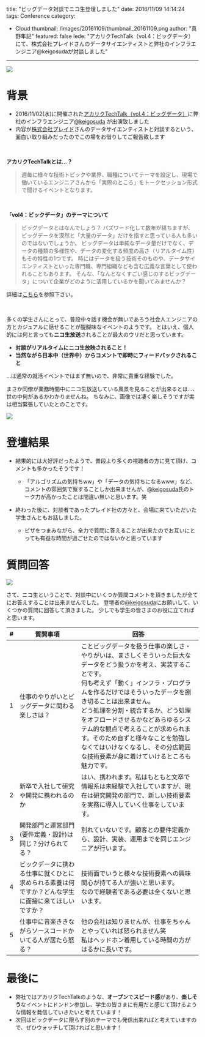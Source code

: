 title: "ビッグデータ対談でニコ生登壇しました"
date: 2016/11/09 14:14:24
tags: Conference
category:
  - Cloud
thumbnail: /images/20161109/thumbnail_20161109.png
author: "真野隼記"
featured: false
lede: "アカリクTechTalk（vol.4：ビッグデータ）にて、株式会社プレイドさんのデータサイエンティストと弊社のインフラエンジニア@keigosudaが対談しました"
---
<img src="/images/20161109/photo_20161109_01.png">

# **背景**

* 2016/11/02(水)に開催された[アカリクTechTalk（vol.4：ビッグデータ）](http://live.nicovideo.jp/watch/lv279990477)に弊社のインフラエンジニア[@keigosuda](http://qiita.com/keigodasu) が出演致しました
* 内容が[株式会社プレイド](https://plaid.co.jp/)さんのデータサイエンティストと対談するという、面白い取り組みだったのでこの場をお借りしてご報告致します


<br />

**アカリクTechTalkとは…？**

> 週毎に様々な技術トピックや業界、職種についてテーマを設定し、現場で働いているエンジニアさんから「実際のところ」をトークセッション形式で聞けるイベントとなります。

<br />


**「vol4：ビックデータ」のテーマについて**

> ビッグデータとはなんでしょう？
> バズワード化して数年が経ちますが、ビッグデータを漠然と「大量のデータ」だけを指すと思っている人も多いのではないでしょうか。
> ビッグデータは単純なデータ量だけでなく、データの種類の多様性や、データの変化する頻度の高さ（リアルタイム性）もその特性の1つです。
> 時にはデータを扱う技術そのものや、データサイエンティストといった専門職、専門組織なども含む広義な言葉として使われることもあります。
> そんな、「なんとなくすごい感じのするビッグデータ」について企業がどのように活用しているかを聞いてみませんか？

詳細は[こちら](https://acaric.jp/special/event/2016-acaric-techtalk)を参照下さい。

<br />

多くの学生さんにとって、普段中々話す機会が無いであろう社会人エンジニアの方とカジュアルに話せることが醍醐味なイベントのようです。
とはいえ、個人的には何と言っても**ニコ生放送**されることが最大のウリだと思っています。

* **対談がリアルタイムにニコ生放映されること！**
* **当然ながら日本中（世界中）からコメントで即時にフィードバックされること**

…は通常の就活イベントではまず無いので、非常に貴重な経験でした。


まさか同僚が業務時間中にニコ生放送している風景を見ることが出来るとは…、世の中何があるかわかりませんね。
ちなみに、画像では凄く楽しそうですが実は相当緊張していたとのことです。

<img src="/images/20161109/photo_20161109_02.png">


# **登壇結果**

* 結果的には大好評だったようで、普段より多くの視聴者の方に見て頂け、コメントも多かったそうです！
    * 「アルゴリズムの気持ちww」や「データの気持ちになるwww」など、コメントの雰囲気で察することしか出来ませんが、[@keigosuda](http://qiita.com/keigodasu)氏のトーク力が高かったことは間違い無いと思います。笑

* 終わった後に、対談者であったプレイド社の方々と、会場に来ていただいた学生さんともお話しました。
    * ピザをつまみながら、全力で質問に答えることが出来たのでお互いにとっても有益な時間が過ごせたのではないかと思っています


# **質問回答**

<img src="/images/20161109/photo_20161109_03.jpeg">


さて、ニコ生ということで、対談中にいくつか質問コメントを頂きましたが全てにお答えすることは出来ませんでした。
登壇者の[@keigosuda](http://qiita.com/keigodasu)にお願いして、いくつかの質問に回答して頂きました。
少しでも学生の皆さまのお役に立てればと思います。

| # | 質問事項                                                                                           | 回答                                                                                                                                                                                                                                                                                                                                                                                                                                                                        |
|---|----------------------------------------------------------------------------------------------------|-----------------------------------------------------------------------------------------------------------------------------------------------------------------------------------------------------------------------------------------------------------------------------------------------------------------------------------------------------------------------------------------------------------------------------------------------------------------------------|
| 1 | 仕事のやりがいとビッグデータに関わる楽しさは？       | ことビッグデータを扱う仕事の楽しさ・やりがいは、まさしくそういった巨大なデータをどう扱うかを考え、実装することです。<br />何も考えず「動く」インフラ・プログラムを作るだけではそういったデータを捌き切ることは出来ません。<br />どう処理を分割・統合するか、どう処理をオフロードさせるかなどあらゆるシステム的な観点で考えることが求められます。そのため自ずと様々なことを勉強しなくてはいけなくなるし、その分広範囲な技術要素が身に着けていけるところも魅力です。      |
| 2 | 新卒で入社して研究や開発に携われるのか                                                             | はい、携われます。私はもともと文卒で情報系は未経験で入社していますが、現在は研究開発の部門で、新しい技術要素を実務に導入していく仕事をしています。                                                                                                                                                                                                                                                                                                                          |
| 3 | 開発部門と運営部門(要件定義・設計)は同じ？分けられてる？                                           | 別れていないです。顧客との要件定義から、設計、実装、運用までを同じエンジニアが行います。                                                                                                                                                                                                                                                                                                                                                                          |
| 4 | ビックデータに携わる仕事に就くひとに求められる素養は何ですか？どんな学生に面接に来てほしいですか？ | 技術面でいうと様々な技術要素への興味関心が持てる人が強いと思います。<br />なので経験者である必要は全くないと思います。                                                                                                                                                                                                                                                                                                                                                       |
| 5 | 仕事中に音楽ききながらソースコードかいてる人が居たら怒る？                                         | 他の会社は知りませんが、仕事をちゃんとやっていれば怒られません笑<br />私はヘッドホン着用している時間の方がはるかに長いです。


# **最後に**

* 弊社ではアカリクTechTalkのような、**オープン**で**スピード感**があり、**楽しそう**なイベントにドンドン参加し、学生の皆さまに有用だと感じて頂けるような情報を発信していきたいと考えています！
* 次回はビックデータに限らず別のテーマでも発信出来ればと考えていますので、ぜひウォッチして頂ければと思います！
